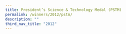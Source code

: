 ```yaml
---
title: President’s Science & Technology Medal (PSTM)
permalink: /winners/2012/pstm/
description: ""
third_nav_title: "2012"
---
```

